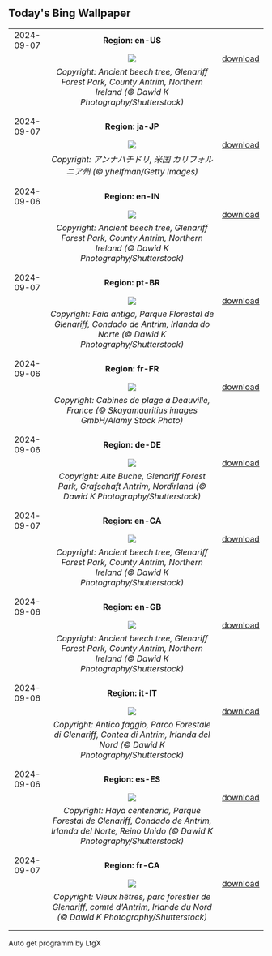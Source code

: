 ## Today's Bing Wallpaper
|      |      |      |
| :----: | :----: | :----: |
|2024-09-07|**Region: en-US**||
||![](https://www.bing.com/th?id=OHR.GlenariffPark_EN-US3914128007_UHD.jpg&pid=hp&w=1152&h=648&rs=1&c=4)| [download](https://www.bing.com/th?id=OHR.GlenariffPark_EN-US3914128007_UHD.jpg)|
||*Copyright: Ancient beech tree, Glenariff Forest Park, County Antrim, Northern Ireland (© Dawid K Photography/Shutterstock)*
||
|||
|2024-09-07|**Region: ja-JP**||
||![](https://www.bing.com/th?id=OHR.SantaCruzHummer_JA-JP9857439185_UHD.jpg&pid=hp&w=1152&h=648&rs=1&c=4)| [download](https://www.bing.com/th?id=OHR.SantaCruzHummer_JA-JP9857439185_UHD.jpg)|
||*Copyright: アンナハチドリ, 米国 カリフォルニア州 (© yhelfman/Getty Images)*
||
|||
|2024-09-06|**Region: en-IN**||
||![](https://www.bing.com/th?id=OHR.GlenariffPark_EN-IN6316433789_UHD.jpg&pid=hp&w=1152&h=648&rs=1&c=4)| [download](https://www.bing.com/th?id=OHR.GlenariffPark_EN-IN6316433789_UHD.jpg)|
||*Copyright: Ancient beech tree, Glenariff Forest Park, County Antrim, Northern Ireland (© Dawid K Photography/Shutterstock)*
||
|||
|2024-09-07|**Region: pt-BR**||
||![](https://www.bing.com/th?id=OHR.GlenariffPark_PT-BR3219733810_UHD.jpg&pid=hp&w=1152&h=648&rs=1&c=4)| [download](https://www.bing.com/th?id=OHR.GlenariffPark_PT-BR3219733810_UHD.jpg)|
||*Copyright: Faia antiga, Parque Florestal de Glenariff, Condado de Antrim, Irlanda do Norte (© Dawid K Photography/Shutterstock)*
||
|||
|2024-09-06|**Region: fr-FR**||
||![](https://www.bing.com/th?id=OHR.AmericanDeauvilleFestival_FR-FR8608848742_UHD.jpg&pid=hp&w=1152&h=648&rs=1&c=4)| [download](https://www.bing.com/th?id=OHR.AmericanDeauvilleFestival_FR-FR8608848742_UHD.jpg)|
||*Copyright: Cabines de plage à Deauville, France (© Skayamauritius images GmbH/Alamy Stock Photo)*
||
|||
|2024-09-06|**Region: de-DE**||
||![](https://www.bing.com/th?id=OHR.GlenariffPark_DE-DE2551024301_UHD.jpg&pid=hp&w=1152&h=648&rs=1&c=4)| [download](https://www.bing.com/th?id=OHR.GlenariffPark_DE-DE2551024301_UHD.jpg)|
||*Copyright: Alte Buche, Glenariff Forest Park, Grafschaft Antrim, Nordirland (© Dawid K Photography/Shutterstock)*
||
|||
|2024-09-07|**Region: en-CA**||
||![](https://www.bing.com/th?id=OHR.GlenariffPark_EN-CA9582120244_UHD.jpg&pid=hp&w=1152&h=648&rs=1&c=4)| [download](https://www.bing.com/th?id=OHR.GlenariffPark_EN-CA9582120244_UHD.jpg)|
||*Copyright: Ancient beech tree, Glenariff Forest Park, County Antrim, Northern Ireland (© Dawid K Photography/Shutterstock)*
||
|||
|2024-09-06|**Region: en-GB**||
||![](https://www.bing.com/th?id=OHR.GlenariffPark_EN-GB6116680821_UHD.jpg&pid=hp&w=1152&h=648&rs=1&c=4)| [download](https://www.bing.com/th?id=OHR.GlenariffPark_EN-GB6116680821_UHD.jpg)|
||*Copyright: Ancient beech tree, Glenariff Forest Park, County Antrim, Northern Ireland (© Dawid K Photography/Shutterstock)*
||
|||
|2024-09-06|**Region: it-IT**||
||![](https://www.bing.com/th?id=OHR.GlenariffPark_IT-IT4424875545_UHD.jpg&pid=hp&w=1152&h=648&rs=1&c=4)| [download](https://www.bing.com/th?id=OHR.GlenariffPark_IT-IT4424875545_UHD.jpg)|
||*Copyright: Antico faggio, Parco Forestale di Glenariff, Contea di Antrim, Irlanda del Nord (© Dawid K Photography/Shutterstock)*
||
|||
|2024-09-06|**Region: es-ES**||
||![](https://www.bing.com/th?id=OHR.GlenariffPark_ES-ES4997383293_UHD.jpg&pid=hp&w=1152&h=648&rs=1&c=4)| [download](https://www.bing.com/th?id=OHR.GlenariffPark_ES-ES4997383293_UHD.jpg)|
||*Copyright: Haya centenaria, Parque Forestal de Glenariff, Condado de Antrim, Irlanda del Norte, Reino Unido (© Dawid K Photography/Shutterstock)*
||
|||
|2024-09-07|**Region: fr-CA**||
||![](https://www.bing.com/th?id=OHR.GlenariffPark_FR-CA4962368501_UHD.jpg&pid=hp&w=1152&h=648&rs=1&c=4)| [download](https://www.bing.com/th?id=OHR.GlenariffPark_FR-CA4962368501_UHD.jpg)|
||*Copyright: Vieux hêtres, parc forestier de Glenariff, comté d'Antrim, Irlande du Nord (© Dawid K Photography/Shutterstock)*
||
|||

Auto get programm by LtgX
